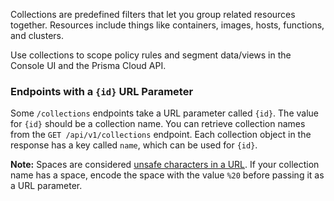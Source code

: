 Collections are predefined filters that let you group related resources together.
Resources include things like containers, images, hosts, functions, and clusters.

Use collections to scope policy rules and segment data/views in the Console UI and the Prisma Cloud API.


### Endpoints with a `{id}` URL Parameter

Some `/collections` endpoints take a URL parameter called `{id}`.
The value for `{id}` should be a collection name.
You can retrieve collection names from the `GET /api/v1/collections` endpoint.
Each collection object in the response has a key called `name`, which can be used for `{id}`.

**Note:** Spaces are considered [unsafe characters in a URL](https://www.ietf.org/rfc/rfc1738.txt).
If your collection name has a space, encode the space with the value `%20` before passing it as a URL parameter.
